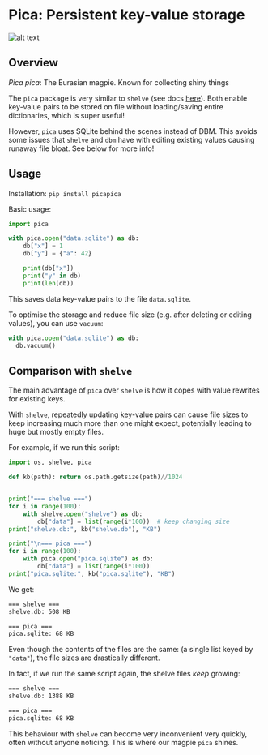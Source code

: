# Pica: Persistent key-value storage

![alt text](https://github.com/user-attachments/assets/125b4dc3-a3a7-4397-aa36-917e64f34951? "Pica header")

## Overview

_Pica pica_: The Eurasian magpie. Known for collecting shiny things 

The `pica` package is very similar to `shelve` (see docs [here](https://docs.python.org/3/library/shelve.html)). Both enable key-value pairs to be stored on file without loading/saving entire dictionaries, which is super useful!
 
However, `pica` uses SQLite behind the scenes instead of DBM. This avoids some issues that `shelve` and `dbm` have with editing existing values causing runaway file bloat. See below for more info!  

## Usage

Installation: `pip install picapica`

Basic usage:

```python
import pica

with pica.open("data.sqlite") as db:
    db["x"] = 1
    db["y"] = {"a": 42}

    print(db["x"])
    print("y" in db)
    print(len(db))

```

This saves data key-value pairs to the file `data.sqlite`.

To optimise the storage and reduce file size (e.g. after deleting or editing values), you can use `vacuum`:

```python
with pica.open("data.sqlite") as db:
  db.vacuum()
```

## Comparison with `shelve`

The main advantage of `pica` over `shelve` is how it copes with value rewrites for existing keys.

With `shelve`, repeatedly updating key-value pairs can cause file sizes to keep increasing much more than one might expect, potentially leading to huge but mostly empty files.

For example, if we run this script:

```python
import os, shelve, pica

def kb(path): return os.path.getsize(path)//1024


print("=== shelve ===")
for i in range(100):
    with shelve.open("shelve") as db:
        db["data"] = list(range(i*100))  # keep changing size
print("shelve.db:", kb("shelve.db"), "KB")

print("\n=== pica ===")
for i in range(100):
    with pica.open("pica.sqlite") as db:
        db["data"] = list(range(i*100))
print("pica.sqlite:", kb("pica.sqlite"), "KB")
```

We get:
```bash
=== shelve ===
shelve.db: 508 KB

=== pica ===
pica.sqlite: 68 KB
```

Even though the contents of the files are the same: (a single list keyed by `"data"`), the file sizes are drastically different.

In fact, if we run the same script again, the shelve files _keep_ growing:

```bash
=== shelve ===
shelve.db: 1388 KB

=== pica ===
pica.sqlite: 68 KB
```

This behaviour with `shelve` can become very inconvenient very quickly, often without anyone noticing. This is where our magpie `pica` shines.
